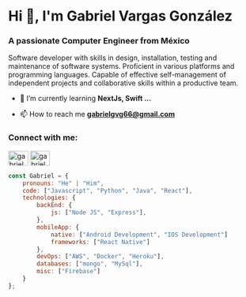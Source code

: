 <h1>Hi 👋, I'm Gabriel Vargas González</h1>
<h3>A passionate Computer Engineer from México</h3>

<p align="left">Software developer with skills in design, installation, testing and maintenance of software systems. Proficient in various platforms and programming languages. Capable of effective self-management of independent projects and collaborative skills within a productive team.</p>

- 🌱 I’m currently learning **NextJs, Swift ...**

- 📫 How to reach me **gabrielgvg66@gmail.com**

<h3 align="left">Connect with me:</h3>
<p align="left">
<a href="https://linkedin.com/in/gabrielvargasgonzález" target="blank"><img align="center" src="https://raw.githubusercontent.com/rahuldkjain/github-profile-readme-generator/master/src/images/icons/Social/linked-in-alt.svg" alt="gabrielvargasgonzález" height="30" width="40" /></a>
<a href="https://instagram.com/gabriel21vg" target="blank"><img align="center" src="https://raw.githubusercontent.com/rahuldkjain/github-profile-readme-generator/master/src/images/icons/Social/instagram.svg" alt="gabriel21vg" height="30" width="40" /></a>
</p>

```javascript
const Gabriel = {
    pronouns: "He" | "Him",
    code: ["Javascript", "Python", "Java", "React"],
    technologies: {
        backEnd: {
            js: ["Node JS", "Express"],
        },
        mobileApp: {
            native: ["Android Development", "IOS Development"]
            frameworks: ["React Native"]
        },
        devOps: ["AWS", "Docker", "Heroku"],
        databases: ["mongo", "MySql"],
        misc: ["Firebase"]
    }
};
```
